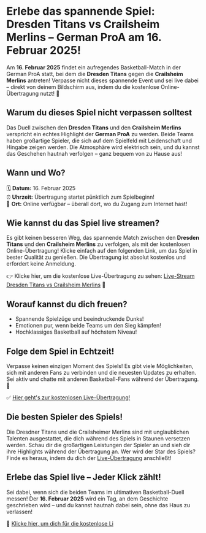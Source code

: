 # Erlebe das spannende Spiel: Dresden Titans vs Crailsheim Merlins – German ProA am 16. Februar 2025!

Am **16. Februar 2025** findet ein aufregendes Basketball-Match in der German ProA statt, bei dem die **Dresden Titans** gegen die **Crailsheim Merlins** antreten! Verpasse nicht dieses spannende Event und sei live dabei – direkt von deinem Bildschirm aus, indem du die kostenlose Online-Übertragung nutzt! 🎉

## Warum du dieses Spiel nicht verpassen solltest

Das Duell zwischen den **Dresden Titans** und den **Crailsheim Merlins** verspricht ein echtes Highlight der **German ProA** zu werden. Beide Teams haben großartige Spieler, die sich auf dem Spielfeld mit Leidenschaft und Hingabe zeigen werden. Die Atmosphäre wird elektrisch sein, und du kannst das Geschehen hautnah verfolgen – ganz bequem von zu Hause aus!

## Wann und Wo?

🗓️ **Datum:** 16. Februar 2025  
⏰ **Uhrzeit:** Übertragung startet pünktlich zum Spielbeginn!  
📍 **Ort:** Online verfügbar – überall dort, wo du Zugang zum Internet hast!

## Wie kannst du das Spiel live streamen?

Es gibt keinen besseren Weg, das spannende Match zwischen den **Dresden Titans** und den **Crailsheim Merlins** zu verfolgen, als mit der kostenlosen Online-Übertragung! Klicke einfach auf den folgenden Link, um das Spiel in bester Qualität zu genießen. Die Übertragung ist absolut kostenlos und erfordert keine Anmeldung.

👉 Klicke hier, um die kostenlose Live-Übertragung zu sehen: [Live-Stream Dresden Titans vs Crailsheim Merlins](https://tinyurl.com/livestreamfreeo?st=Dresden+Titans+vs+Crailsheim+Merlins&si=ghc) 🎥

## Worauf kannst du dich freuen?

- Spannende Spielzüge und beeindruckende Dunks!
- Emotionen pur, wenn beide Teams um den Sieg kämpfen!
- Hochklassiges Basketball auf höchstem Niveau!

## Folge dem Spiel in Echtzeit!

Verpasse keinen einzigen Moment des Spiels! Es gibt viele Möglichkeiten, sich mit anderen Fans zu verbinden und die neuesten Updates zu erhalten. Sei aktiv und chatte mit anderen Basketball-Fans während der Übertragung. 📱

✅ [Hier geht's zur kostenlosen Live-Übertragung!](https://tinyurl.com/livestreamfreeo?st=Dresden+Titans+vs+Crailsheim+Merlins&si=ghc)

## Die besten Spieler des Spiels!

Die Dresdner Titans und die Crailsheimer Merlins sind mit unglaublichen Talenten ausgestattet, die dich während des Spiels in Staunen versetzen werden. Schau dir die großartigen Leistungen der Spieler an und sieh dir ihre Highlights während der Übertragung an. Wer wird der Star des Spiels? Finde es heraus, indem du dich der [Live-Übertragung](https://tinyurl.com/livestreamfreeo?st=Dresden+Titans+vs+Crailsheim+Merlins&si=ghc) anschließt!

## Erlebe das Spiel live – Jeder Klick zählt!

Sei dabei, wenn sich die beiden Teams im ultimativen Basketball-Duell messen! Der **16. Februar 2025** wird ein Tag, an dem Geschichte geschrieben wird – und du kannst hautnah dabei sein, ohne das Haus zu verlassen!

🔗 [Klicke hier, um dich für die kostenlose Li](https://tinyurl.com/livestreamfreeo?st=Dresden+Titans+vs+Crailsheim+Merlins&si=ghc)
